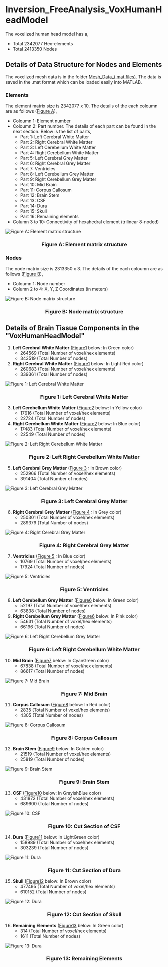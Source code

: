 # Inversion_FreeAnalysis_VoxHumanHeadModel
The voxelized human head model has a,
+ Total 2342077 Hex-elements 
+ Total 2413350 Nodes

## Details of Data Structure for Nodes and Elements 
The voxelized mesh data is in the folder [Mesh_Data_(.mat files)](https://github.com/CompMechPitt/Inversion_FreeAnalysis_VoxHumanHeadModel/tree/main/Mesh_Data_(.mat%20files)). The data is saved in the .mat format which can be loaded easily into MATLAB. 

### Elements 
The element matrix size is 2342077 x 10. The details of the each coloumn are as follows ([Figure A](#figa)),
+ Coloumn 1: Element number
+ Coloumn 2: Part number. The details of each part can be found in the next section. Below is the list of parts,
    - Part 1: Left Cerebral White Matter
    - Part 2: Right Cerebral White Matter
    - Part 3: Left Cerebellum White Matter
    - Part 4: Right Cerebellum White Matter
    - Part 5: Left Cerebral Grey Matter
    - Part 6: Right Cerebral Grey Matter
    - Part 7: Ventricles
    - Part 8: Left Cerebellum Grey Matter
    - Part 9: Right Cerebellum Grey Matter 
    - Part 10: Mid Brain
    - Part 11: Corpus Callosum
    - Part 12: Brain Stem
    - Part 13: CSF
    - Part 14: Dura
    - Part 15: Skull
    - Part 16: Remaining elements 
+ Column 3 to 10: Connectivity of hexahedral element (trilinear 8-noded)

![Figure A: Element matrix structure](https://github.com/CompMechPitt/Inversion_FreeAnalysis_VoxHumanHeadModel/blob/main/Images/Element_Matrix.PNG)<!-- Label: figa -->

<h3 align="center"><strong>Figure A: Element matrix structure</strong></h3>

### Nodes 
The node matrix size is 2313350 x 3. The details of the each coloumn are as follows ([Figure B](#figb)),
+ Coloumn 1: Node number
+ Column 2 to 4: X, Y, Z Coordinates (in meters)

![Figure B: Node matrix structure](https://github.com/CompMechPitt/Inversion_FreeAnalysis_VoxHumanHeadModel/blob/main/Images/Node_Matrix.PNG)<!-- Label: figb -->

<h3 align="center"><strong>Figure B: Node matrix structure</strong></h3>

## Details of Brain Tissue Components in the "VoxHumanHeadModel"

1. __Left Cerebral White Matter__ ([Figure1](#fig1) below: In Green color)
    - 264569 (Total Number of voxel/hex elements)
    - 343519 (Total Number of nodes) 
2. __Right Cerebral White Matter__ ([Figure1](#fig1) below: In Light Red color)
    - 260683 (Total Number of voxel/hex elements)
    - 339361 (Total Number of nodes) 

![Figure 1: Left Cerebral White Matter](https://github.com/CompMechPitt/Inversion_FreeAnalysis_VoxHumanHeadModel/blob/main/Images/Left_Right_Cerebral_White_Matter.PNG) <!-- fig1 -->

<h3 align="center"><strong>Figure 1: Left Cerebral White Matter</strong></h3>

3. __Left Cerebellum White Matter__ ([Figure2](#fig2) below: In Yellow color)
    - 17616 (Total Number of voxel/hex elements)
    - 22724 (Total Number of nodes) 
4. __Right Cerebellum White Matter__ ([Figure2](#fig2) below: In Blue color)
    - 17483 (Total Number of voxel/hex elements)
    - 22549 (Total Number of nodes) 

![Figure 2: Left Right Cerebellum White Matter](https://github.com/CompMechPitt/Inversion_FreeAnalysis_VoxHumanHeadModel/blob/main/Images/Left_Right_Cerebellum_White_Matter.PNG)<!-- Label: fig2 -->

<h3 align="center"><strong>Figure 2: Left Right Cerebellum White Matter</strong></h3>

5. __Left Cerebral Grey Matter__ ([Figure 3](#fig3) : In Brown color)
    - 252966 (Total Number of voxel/hex elements)
    - 391404 (Total Number of nodes)

![Figure 3: Left Cerebral Grey Matter](https://github.com/CompMechPitt/Inversion_FreeAnalysis_VoxHumanHeadModel/blob/main/Images/Left_Cerebral_Grey_Matter.PNG)<!-- Label: fig3 -->

<h3 align="center"><strong>Figure 3: Left Cerebral Grey Matter</strong></h3>

6. __Right Cerebral Grey Matter__ ([Figure 4](#fig4) : In Grey color)
    - 250301 (Total Number of voxel/hex elements)
    - 289379 (Total Number of nodes) 

![Figure 4: Right Cerebral Grey Matter](https://github.com/CompMechPitt/Inversion_FreeAnalysis_VoxHumanHeadModel/blob/main/Images/Right_Cerebral_Grey_Matter.PNG)<!-- Label: fig4 -->

<h3 align="center"><strong>Figure 4: Right Cerebral Grey Matter</strong></h3>

7. __Ventricles__ ([Figure 5](#fig5) : In Blue color)
    - 10769 (Total Number of voxel/hex elements)
    - 17924 (Total Number of nodes) 

![Figure 5: Ventricles](https://github.com/CompMechPitt/Inversion_FreeAnalysis_VoxHumanHeadModel/blob/main/Images/Ventricles.PNG)<!-- Label: fig4 -->

<h3 align="center"><strong>Figure 5: Ventricles</strong></h3>

8. __Left Cerebellum Grey Matter__ ([Figure6](#fig6) below: In Green color)
    - 52197 (Total Number of voxel/hex elements)
    - 63838 (Total Number of nodes) 
9. __Right Cerebellum Grey Matter__ ([Figure6](#fig6) below: In Pink color)
    - 54631 (Total Number of voxel/hex elements)
    - 66196 (Total Number of nodes) 

![Figure 6: Left Right Cerebellum Grey Matter](https://github.com/CompMechPitt/Inversion_FreeAnalysis_VoxHumanHeadModel/blob/main/Images/Left_Right_Cerebellum_Grey_Matter.PNG)<!-- Label: fig6 -->

<h3 align="center"><strong>Figure 6: Left Right Cerebellum White Matter</strong></h3>

10. __Mid Brain__ ([Figure7](#fig7) below: In CyanGreen color)
    - 67838 (Total Number of voxel/hex elements)
    - 86617 (Total Number of nodes) 

![Figure 7: Mid Brain](https://github.com/CompMechPitt/Inversion_FreeAnalysis_VoxHumanHeadModel/blob/main/Images/Mid_Brain.PNG)<!-- Label: fig7 -->

<h3 align="center"><strong>Figure 7: Mid Brain</strong></h3> 

11. __Corpus Callosum__ ([Figure8](#fig8) below: In Red color)
    - 2835 (Total Number of voxel/hex elements)
    - 4305 (Total Number of nodes) 

![Figure 8: Corpus Callosum](https://github.com/CompMechPitt/Inversion_FreeAnalysis_VoxHumanHeadModel/blob/main/Images/Corpus_Callosum.PNG)<!-- Label: fig8 -->

<h3 align="center"><strong>Figure 8: Corpus Callosum</strong></h3> 

12. __Brain Stem__ ([Figure9](#fig9) below: In Golden color)
    - 21519 (Total Number of voxel/hex elements)
    - 25819 (Total Number of nodes) 

![Figure 9: Brain Stem](https://github.com/CompMechPitt/Inversion_FreeAnalysis_VoxHumanHeadModel/blob/main/Images/Brain_Stem.PNG)<!-- Label: fig9 -->

<h3 align="center"><strong>Figure 9: Brain Stem</strong></h3> 

13. __CSF__ ([Figure10](#fig10) below: In GrayishBlue color)
    - 431872 (Total Number of voxel/hex elements)
    - 689600 (Total Number of nodes) 

![Figure 10: CSF](https://github.com/CompMechPitt/Inversion_FreeAnalysis_VoxHumanHeadModel/blob/main/Images/CSF.PNG)<!-- Label: fig10 -->

<h3 align="center"><strong>Figure 10: Cut Section of CSF</strong></h3> 

14. __Dura__ ([Figure11](#fig11) below: In LightGreen color)
    - 158989 (Total Number of voxel/hex elements)
    - 303239 (Total Number of nodes) 

![Figure 11: Dura](https://github.com/CompMechPitt/Inversion_FreeAnalysis_VoxHumanHeadModel/blob/main/Images/Dura.PNG)<!-- Label: fig11 -->

<h3 align="center"><strong>Figure 11: Cut Section of Dura</strong></h3> 

15. __Skull__ ([Figure12](#fig12) below: In Brown color)
    - 477495 (Total Number of voxel/hex elements)
    - 610152 (Total Number of nodes) 

![Figure 12: Dura](https://github.com/CompMechPitt/Inversion_FreeAnalysis_VoxHumanHeadModel/blob/main/Images/Skull.PNG)<!-- Label: fig12 -->

<h3 align="center"><strong>Figure 12: Cut Section of Skull</strong></h3> 

16. __Remaining Elements__ ([Figure13](#fig13) below: In Green color)
    - 314 (Total Number of voxel/hex elements)
    - 1611 (Total Number of nodes) 

![Figure 13: Dura](https://github.com/CompMechPitt/Inversion_FreeAnalysis_VoxHumanHeadModel/blob/main/Images/Remaining_Elements.PNG)<!-- Label: fig13 -->

<h3 align="center"><strong>Figure 13: Remaining Elements</strong></h3> 